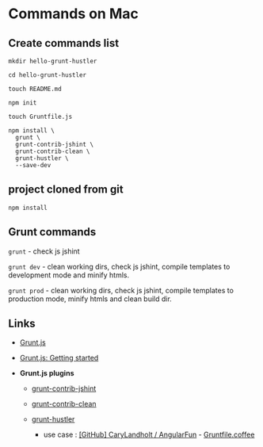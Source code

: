 # Commands on Mac

## Create commands list

```
mkdir hello-grunt-hustler

cd hello-grunt-hustler

touch README.md

npm init

touch Gruntfile.js

npm install \
  grunt \
  grunt-contrib-jshint \
  grunt-contrib-clean \
  grunt-hustler \
  --save-dev
```

## project cloned from git

```
npm install
```

## Grunt commands

`grunt` - check js jshint

`grunt dev` - clean working dirs, check js jshint, compile templates to development mode and minify htmls.

`grunt prod` - clean working dirs, check js jshint, compile templates to production mode, minify htmls and clean build dir.


## Links

* [Grunt.js](http://gruntjs.com/configuring-tasks)

* [Grunt.js: Getting started](http://gruntjs.com/getting-started)

* **Grunt.js plugins**

  * [grunt-contrib-jshint](https://github.com/gruntjs/grunt-contrib-jshint)

  * [grunt-contrib-clean](https://github.com/gruntjs/grunt-contrib-clean)

  * [grunt-hustler](https://github.com/CaryLandholt/grunt-hustler/)

    * use case : [[GitHub] CaryLandholt / AngularFun](https://github.com/CaryLandholt/AngularFun) - [Gruntfile.coffee](https://github.com/CaryLandholt/AngularFun/blob/master/Gruntfile.coffee)

